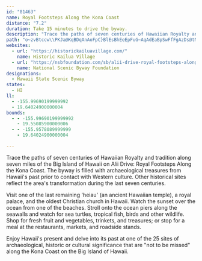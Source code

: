 ```yaml
---
id: "81463"
name: Royal Footsteps Along the Kona Coast
distance: "7.2"
duration: Take 15 minutes to drive the byway.
description: "Trace the paths of seven centuries of Hawaiian Royalty and tradition along seven miles of the Big Island of Hawaii on Alii Drive: Royal Footsteps Along the Kona Coast. "
path: "o~zvBtccw\\PKJa@KqBDqAnAoFpC}BlEsBhEeEpFuG~AqAdEaBpSwFfFgAzDs@tMoAjC_AlAs@zEuEbB_A|Du@`JoAlIoB`XsJrCoAxCaBpPaLbFuCnCsBzFeGdAo@jC}@|@i@lEeEnE}BnBm@zB[lKv@hM}@nBW~CeAxIsDrBwAlE}DbAm@|C{@bDEpJxAlDXrEOjEu@vCuAnBoAvIyHz@i@nHyC`By@|EgDpAe@|AStg@WnBMhB[`Ag@x@y@jCcFVq@DeAMkA|DcArBmAtNiOlCaBnBm@lC]nYqBtDSbB@bBTpKdEnATdBFnBG`BUrC_ApEmD~AaBRZl@Px@O`C{@p@It@RRPVjAHhCq@bBo@z@"
websites:
  - url: "https://historickailuavillage.com/"
    name: Historic Kailua Village
  - url: "https://nsbfoundation.com/sb/alii-drive-royal-footsteps-along-the-kona-coast-scenic-byway/"
    name: National Scenic Byway Foundation
designations:
  - Hawaii State Scenic Byway
states:
  - HI
ll:
  - -155.99690199999992
  - 19.64024900000004
bounds:
  - - -155.99690199999992
    - 19.55085900000006
  - - -155.9578089999999
    - 19.64024900000004

---
```


Trace the paths of seven centuries of Hawaiian Royalty and tradition along seven miles of the Big Island of Hawaii on Alii Drive: Royal Footsteps Along the Kona Coast. The byway is filled with archaeological treasures from Hawaii's past prior to contact with Western culture. Other historical sites reflect the area's transformation during the last seven centuries.

Visit one of the last remaining 'heiau' (an ancient Hawaiian temple), a royal palace, and the oldest Christian church in Hawaii. Watch the sunset over the ocean from one of the beaches. Stroll onto the ocean piers along the seawalls and watch for sea turtles, tropical fish, birds and other wildlife. Shop for fresh fruit and vegetables, trinkets, and treasures; or stop for a meal at the restaurants, markets, and roadside stands.

Enjoy Hawaii's present and delve into its past at one of the 25 sites of archaeological, historic or cultural significance that are "not to be missed" along the Kona Coast on the Big Island of Hawaii.
